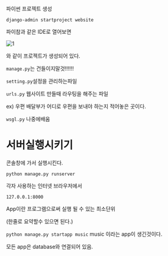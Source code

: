 파이썬 프로젝트 생성

```
django-admin startproject website
```



파이참과 같은 IDE로 열어보면 

![1](django_bucket/1.PNG)

와 같이 프로젝트가 생성되어 있다.

`manage.py`는 건들이지말것!!!!!!

`setting.py`설정을 관리하는파일

`urls.py` 웹사이트 만들때 라우팅을 해주는 파일

ex) 우편 배달부가 어디로 우편을 보내야 하는지 적어놓은 곳이다.

 `wsgl.py` 나중에배움



# 서버실행시키기

콘솔창에 가서 실행시킨다. 

`python manage.py runserver`

각자 사용하는 인터넷 브라우저에서 

`127.0.0.1:8000`



App이란 프로그램으로써 실행 될 수 있는 최소단위 

(한줄로 요약할수 있으면 된다.)



`python manage.py startapp music` music 이라는 app이 생긴것이다.

모든 app은 database와 연결되어 있음.

